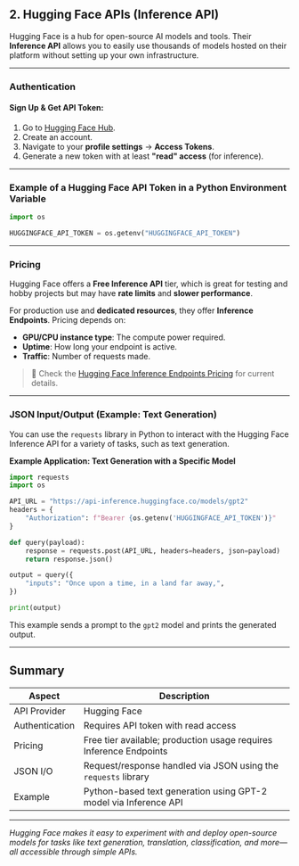 ## 2. Hugging Face APIs (Inference API)

Hugging Face is a hub for open-source AI models and tools. Their **Inference API** allows you to easily use thousands of models hosted on their platform without setting up your own infrastructure.

---

### Authentication

#### Sign Up & Get API Token:

1. Go to [Hugging Face Hub](https://huggingface.co).
2. Create an account.
3. Navigate to your **profile settings** → **Access Tokens**.
4. Generate a new token with at least **"read" access** (for inference).

---

### Example of a Hugging Face API Token in a Python Environment Variable

```python
import os

HUGGINGFACE_API_TOKEN = os.getenv("HUGGINGFACE_API_TOKEN")
```

---

### Pricing

Hugging Face offers a **Free Inference API** tier, which is great for testing and hobby projects but may have **rate limits** and **slower performance**.

For production use and **dedicated resources**, they offer **Inference Endpoints**. Pricing depends on:

- **GPU/CPU instance type**: The compute power required.
- **Uptime**: How long your endpoint is active.
- **Traffic**: Number of requests made.

> 🔗 Check the [Hugging Face Inference Endpoints Pricing](https://huggingface.co/inference-endpoints/pricing) for current details.

---

### JSON Input/Output (Example: Text Generation)

You can use the `requests` library in Python to interact with the Hugging Face Inference API for a variety of tasks, such as text generation.

**Example Application: Text Generation with a Specific Model**

```python
import requests
import os

API_URL = "https://api-inference.huggingface.co/models/gpt2"
headers = {
    "Authorization": f"Bearer {os.getenv('HUGGINGFACE_API_TOKEN')}"
}

def query(payload):
    response = requests.post(API_URL, headers=headers, json=payload)
    return response.json()

output = query({
    "inputs": "Once upon a time, in a land far away,",
})

print(output)
```

This example sends a prompt to the `gpt2` model and prints the generated output.

---

## Summary

| Aspect           | Description                                                                 |
|------------------|-----------------------------------------------------------------------------|
| API Provider     | Hugging Face                                                                |
| Authentication   | Requires API token with read access                                         |
| Pricing          | Free tier available; production usage requires Inference Endpoints          |
| JSON I/O         | Request/response handled via JSON using the `requests` library              |
| Example          | Python-based text generation using GPT-2 model via Inference API            |

---

*Hugging Face makes it easy to experiment with and deploy open-source models for tasks like text generation, translation, classification, and more—all accessible through simple APIs.*
